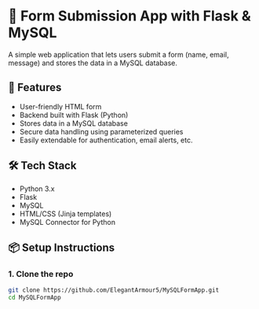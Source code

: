 # 📝 Form Submission App with Flask & MySQL

A simple web application that lets users submit a form (name, email, message) and stores the data in a MySQL database.

## 🚀 Features

- User-friendly HTML form
- Backend built with Flask (Python)
- Stores data in a MySQL database
- Secure data handling using parameterized queries
- Easily extendable for authentication, email alerts, etc.

## 🛠 Tech Stack

- Python 3.x
- Flask
- MySQL
- HTML/CSS (Jinja templates)
- MySQL Connector for Python

## 📦 Setup Instructions

### 1. Clone the repo
```bash
git clone https://github.com/ElegantArmour5/MySQLFormApp.git
cd MySQLFormApp
